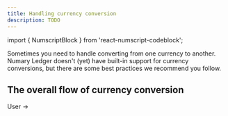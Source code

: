 ```yaml
---
title: Handling currency conversion
description: TODO
---
```


import { NumscriptBlock } from 'react-numscript-codeblock';

Sometimes you need to handle converting from one currency to another. Numary Ledger doesn't (yet) have built-in support for currency conversions, but there are some best practices we recommend you follow.


## The overall flow of currency conversion

User -> 
